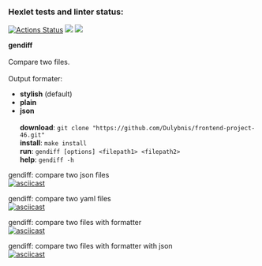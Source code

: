 ### Hexlet tests and linter status:
[![Actions Status](https://github.com/Dulybnis/frontend-project-46/workflows/hexlet-check/badge.svg)](https://github.com/Dulybnis/frontend-project-46/actions)
<a href="https://codeclimate.com/github/Dulybnis/frontend-project-46/maintainability"><img src="https://api.codeclimate.com/v1/badges/1803038de0989bc0f2bc/maintainability" /></a>
<a href="https://codeclimate.com/github/Dulybnis/frontend-project-46/test_coverage"><img src="https://api.codeclimate.com/v1/badges/1803038de0989bc0f2bc/test_coverage" /></a>

**gendiff**<br><br>
Compare two files. <br><br>
Output formater:<br>
* **stylish** (default)<br>
* **plain**<br>
* **json**
<br><br>
**download**: `git clone "https://github.com/Dulybnis/frontend-project-46.git"`<br>
**install**: `make install`<br>
**run**: `gendiff [options] <filepath1> <filepath2>`<br>
**help**: `gendiff -h`<br>

gendiff: compare two json files<br>
[![asciicast](https://asciinema.org/a/jl7xuSlBGrudZ9ZvOhdyvNHUR.svg)](https://asciinema.org/a/jl7xuSlBGrudZ9ZvOhdyvNHUR)<br>

gendiff: compare two yaml files<br>
[![asciicast](https://asciinema.org/a/keYqcNrYSXsOjQou1IGvet3JK.svg)](https://asciinema.org/a/keYqcNrYSXsOjQou1IGvet3JK)<br>

gendiff: compare two files with formatter<br>
[![asciicast](https://asciinema.org/a/a3VnC1rHlOa4WAxoOlkHOcpeF.svg)](https://asciinema.org/a/a3VnC1rHlOa4WAxoOlkHOcpeF)<br>

gendiff: compare two files with formatter with json<br>
[![asciicast](https://asciinema.org/a/xwPapLT61FePChsQUAqkRR2Dq.svg)](https://asciinema.org/a/xwPapLT61FePChsQUAqkRR2Dq)<br>
